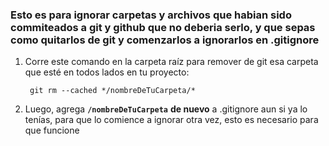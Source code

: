 ### Esto es para ignorar carpetas y archivos que habian sido commiteados a git y github que no deberia serlo, y que sepas como quitarlos de git y comenzarlos a ignorarlos en .gitignore

1. Corre este comando en la carpeta raíz para remover de git esa carpeta que esté en todos lados en tu proyecto:

        git rm --cached */nombreDeTuCarpeta/*

2. Luego, agrega **`/nombreDeTuCarpeta`** **de nuevo**  a .gitignore aun si ya lo tenías, para que lo comience a ignorar otra vez, esto es necesario para que funcione